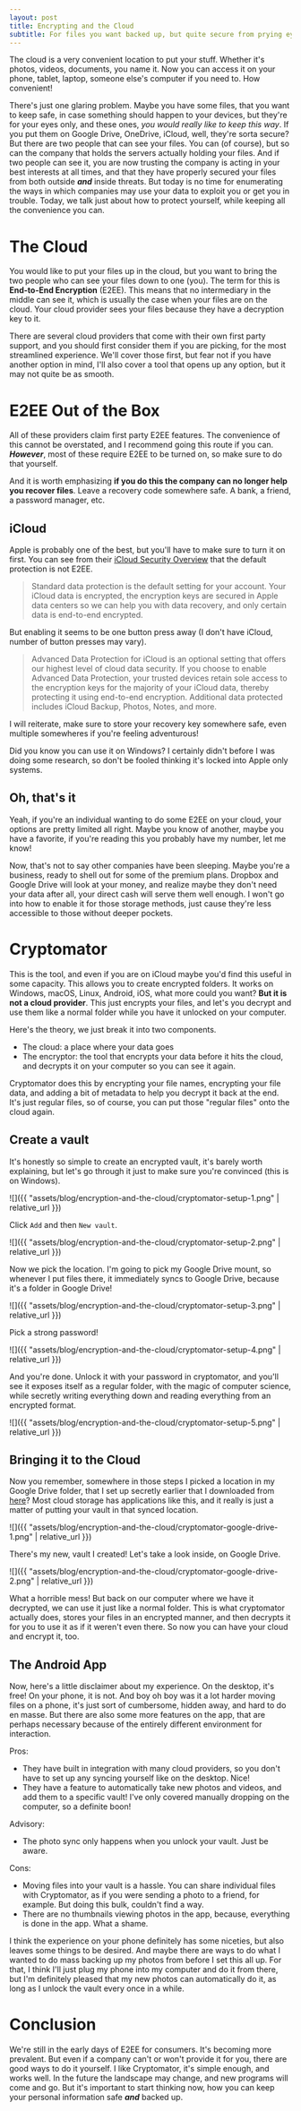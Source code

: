 ```yaml
---
layout: post
title: Encrypting and the Cloud
subtitle: For files you want backed up, but quite secure from prying eyes.
---
```


The cloud is a very convenient location to put your stuff. Whether it's photos, videos, documents,
you name it. Now you can access it on your phone, tablet, laptop, someone else's computer if you
need to. How convenient!

There's just one glaring problem. Maybe you have some files, that you want to keep safe, in case
something should happen to your devices, but they're for your eyes only, and these ones, *you would
really like to keep this way*. If you put them on Google Drive, OneDrive, iCloud, well, they're
sorta secure? But there are two people that can see your files. You can (of course), but so can the
company that holds the servers actually holding your files. And if two people can see it, you are
now trusting the company is acting in your best interests at all times, and that they have properly
secured your files from both outside ***and*** inside threats. But today is no time for enumerating
the ways in which companies may use your data to exploit you or get you in trouble. Today, we talk
just about how to protect yourself, while keeping all the convenience you can.

# The Cloud

You would like to put your files up in the cloud, but you want to bring the two people who can see
your files down to one (you). The term for this is **End-to-End Encryption** (E2EE). This means
that no intermediary in the middle can see it, which is usually the case when your files are on the
cloud. Your cloud provider sees your files because they have a decryption key to it.

There are several cloud providers that come with their own first party support, and you should
first consider them if you are picking, for the most streamlined experience. We'll cover those
first, but fear not if you have another option in mind, I'll also cover a tool that opens up any
option, but it may not quite be as smooth.

# E2EE Out of the Box

All of these providers claim first party E2EE features. The convenience of this cannot be
overstated, and I recommend going this route if you can. ***However***, most of these require E2EE
to be turned on, so make sure to do that yourself.

And it is worth emphasizing **if you do this the company can no longer help you recover files**.
Leave a recovery code somewhere safe. A bank, a friend, a password manager, etc.

## iCloud

[iCloud Security Overview]: https://support.apple.com/en-us/102651

Apple is probably one of the best, but you'll have to make sure to turn it on first. You can see
from their [iCloud Security Overview] that the default protection is not E2EE.

> Standard data protection is the default setting for your account. Your iCloud data is encrypted,
> the encryption keys are secured in Apple data centers so we can help you with data recovery, and
> only certain data is end-to-end encrypted.

But enabling it seems to be one button press away (I don't have iCloud, number of button presses
may vary).

> Advanced Data Protection for iCloud is an optional setting that offers our highest level of cloud
> data security. If you choose to enable Advanced Data Protection, your trusted devices retain sole
> access to the encryption keys for the majority of your iCloud data, thereby protecting it using
> end-to-end encryption. Additional data protected includes iCloud Backup, Photos, Notes, and more.

I will reiterate, make sure to store your recovery key somewhere safe, even multiple somewheres if
you're feeling adventurous!

Did you know you can use it on Windows? I certainly didn't before I was doing some research, so
don't be fooled thinking it's locked into Apple only systems.

## Oh, that's it

Yeah, if you're an individual wanting to do some E2EE on your cloud, your options are pretty
limited all right. Maybe you know of another, maybe you have a favorite, if you're reading this
you probably have my number, let me know!

Now, that's not to say other companies have been sleeping. Maybe you're a business, ready to shell
out for some of the premium plans. Dropbox and Google Drive will look at your money, and realize
maybe they don't need your data after all, your direct cash will serve them well enough. I won't
go into how to enable it for those storage methods, just cause they're less accessible to those
without deeper pockets.

# Cryptomator

This is the tool, and even if you are on iCloud maybe you'd find this useful in some capacity. This
allows you to create encrypted folders. It works on Windows, macOS, Linux, Android, iOS, what more
could you want? **But it is not a cloud provider**. This just encrypts your files, and let's you
decrypt and use them like a normal folder while you have it unlocked on your computer.

Here's the theory, we just break it into two components.
- The cloud: a place where your data goes
- The encryptor: the tool that encrypts your data before it hits the cloud, and decrypts it on
  your computer so you can see it again.

Cryptomator does this by encrypting your file names, encrypting your file data, and adding a bit of
metadata to help you decrypt it back at the end. It's just regular files, so of course, you can put
those "regular files" onto the cloud again.

## Create a vault

It's honestly so simple to create an encrypted vault, it's barely worth explaining, but let's go
through it just to make sure you're convinced (this is on Windows).

![]({{ "assets/blog/encryption-and-the-cloud/cryptomator-setup-1.png" | relative_url }})

Click `Add` and then `New vault`.

![]({{ "assets/blog/encryption-and-the-cloud/cryptomator-setup-2.png" | relative_url }})

Now we pick the location. I'm going to pick my Google Drive mount, so whenever I put files there,
it immediately syncs to Google Drive, because it's a folder in Google Drive!

![]({{ "assets/blog/encryption-and-the-cloud/cryptomator-setup-3.png" | relative_url }})

Pick a strong password!

![]({{ "assets/blog/encryption-and-the-cloud/cryptomator-setup-4.png" | relative_url }})

And you're done. Unlock it with your password in cryptomator, and you'll see it exposes itself
as a regular folder, with the magic of computer science, while secretly writing everything down
and reading everything from an encrypted format.

![]({{ "assets/blog/encryption-and-the-cloud/cryptomator-setup-5.png" | relative_url }})

## Bringing it to the Cloud

Now you remember, somewhere in those steps I picked a location in my Google Drive folder, that I
set up secretly earlier that I downloaded from
[here](https://workspace.google.com/intl/en_ca/products/drive/#download)? Most cloud storage
has applications like this, and it really is just a matter of putting your vault in that synced
location.

![]({{ "assets/blog/encryption-and-the-cloud/cryptomator-google-drive-1.png" | relative_url }})

There's my new, vault I created! Let's take a look inside, on Google Drive.

![]({{ "assets/blog/encryption-and-the-cloud/cryptomator-google-drive-2.png" | relative_url }})

What a horrible mess! But back on our computer where we have it decrypted, we can use it just like
a normal folder. This is what cryptomator actually does, stores your files in an encrypted manner,
and then decrypts it for you to use it as if it weren't even there. So now you can have your cloud
and encrypt it, too.

## The Android App

Now, here's a little disclaimer about my experience. On the desktop, it's free! On your phone, it
is not. And boy oh boy was it a lot harder moving files on a phone, it's just sort of cumbersome,
hidden away, and hard to do en masse. But there are also some more features on the app, that are
perhaps necessary because of the entirely different environment for interaction.

Pros:
- They have built in integration with many cloud providers, so you don't have to set up any syncing
  yourself like on the desktop. Nice!
- They have a feature to automatically take new photos and videos, and add them to a specific
  vault! I've only covered manually dropping on the computer, so a definite boon!

Advisory:
- The photo sync only happens when you unlock your vault. Just be aware.

Cons:
- Moving files into your vault is a hassle. You can share individual files with Cryptomator, as if
  you were sending a photo to a friend, for example. But doing this bulk, couldn't find a way.
- There are no thumbnails viewing photos in the app, because, everything is done in the app. What
  a shame.

I think the experience on your phone definitely has some niceties, but also leaves some things to
be desired. And maybe there are ways to do what I wanted to do mass backing up my photos from
before I set this all up. For that, I think I'll just plug my phone into my computer and do it from
there, but I'm definitely pleased that my new photos can automatically do it, as long as I unlock
the vault every once in a while.

# Conclusion

We're still in the early days of E2EE for consumers. It's becoming more prevalent. But even if a
company can't or won't provide it for you, there are good ways to do it yourself. I like
Cryptomator, it's simple enough, and works well. In the future the landscape may change, and new
programs will come and go. But it's important to start thinking now, how you can keep your personal
information safe ***and*** backed up.
